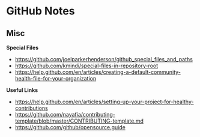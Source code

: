 # GitHub Notes


## Misc

**Special Files**

- https://github.com/joelparkerhenderson/github_special_files_and_paths
- https://github.com/kmindi/special-files-in-repository-root
- https://help.github.com/en/articles/creating-a-default-community-health-file-for-your-organization

**Useful Links**

- https://help.github.com/en/articles/setting-up-your-project-for-healthy-contributions
- https://github.com/nayafia/contributing-template/blob/master/CONTRIBUTING-template.md
- https://github.com/github/opensource.guide
